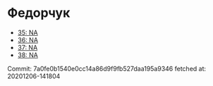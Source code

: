 # Федорчук
- [35: NA](35.md)
- [36: NA](36.md)
- [37: NA](37.md)
- [38: NA](38.md)

Commit: 7a0fe0b1540e0cc14a86d9f9fb527daa195a9346
 fetched at: 20201206-141804
